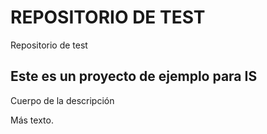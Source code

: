 # REPOSITORIO DE TEST
Repositorio de test

## Este es un proyecto de ejemplo para IS

Cuerpo de la descripción

Más texto.
